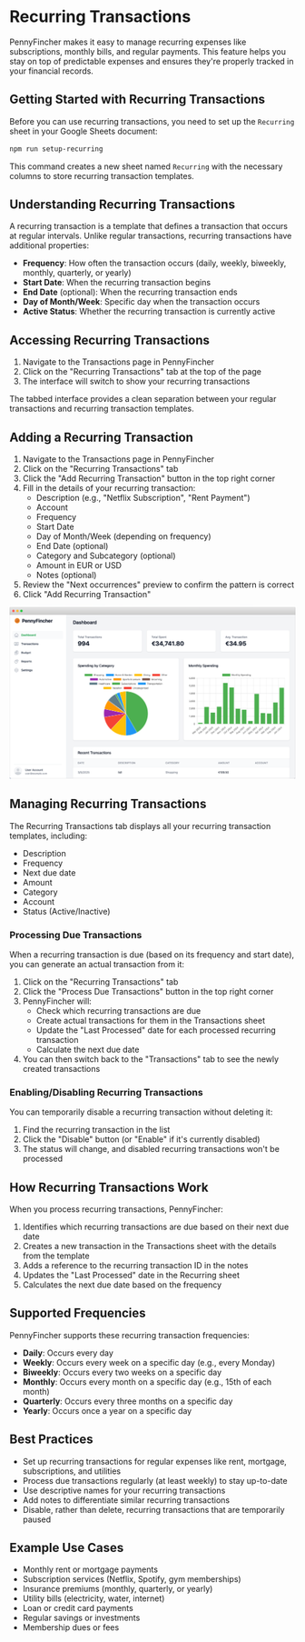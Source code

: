 # Recurring Transactions

PennyFincher makes it easy to manage recurring expenses like subscriptions, monthly bills, and regular payments. This feature helps you stay on top of predictable expenses and ensures they're properly tracked in your financial records.

## Getting Started with Recurring Transactions

Before you can use recurring transactions, you need to set up the `Recurring` sheet in your Google Sheets document:

```bash
npm run setup-recurring
```

This command creates a new sheet named `Recurring` with the necessary columns to store recurring transaction templates.

## Understanding Recurring Transactions

A recurring transaction is a template that defines a transaction that occurs at regular intervals. Unlike regular transactions, recurring transactions have additional properties:

- **Frequency**: How often the transaction occurs (daily, weekly, biweekly, monthly, quarterly, or yearly)
- **Start Date**: When the recurring transaction begins
- **End Date** (optional): When the recurring transaction ends
- **Day of Month/Week**: Specific day when the transaction occurs
- **Active Status**: Whether the recurring transaction is currently active

## Accessing Recurring Transactions

1. Navigate to the Transactions page in PennyFincher
2. Click on the "Recurring Transactions" tab at the top of the page
3. The interface will switch to show your recurring transactions

The tabbed interface provides a clean separation between your regular transactions and recurring transaction templates.

## Adding a Recurring Transaction

1. Navigate to the Transactions page in PennyFincher
2. Click on the "Recurring Transactions" tab
3. Click the "Add Recurring Transaction" button in the top right corner
4. Fill in the details of your recurring transaction:
   - Description (e.g., "Netflix Subscription", "Rent Payment")
   - Account
   - Frequency
   - Start Date
   - Day of Month/Week (depending on frequency)
   - End Date (optional)
   - Category and Subcategory (optional)
   - Amount in EUR or USD
   - Notes (optional)
5. Review the "Next occurrences" preview to confirm the pattern is correct
6. Click "Add Recurring Transaction"

![Recurring Transaction Form](/images/recurring-transaction-form.png)

## Managing Recurring Transactions

The Recurring Transactions tab displays all your recurring transaction templates, including:

- Description
- Frequency
- Next due date
- Amount
- Category
- Account
- Status (Active/Inactive)

### Processing Due Transactions

When a recurring transaction is due (based on its frequency and start date), you can generate an actual transaction from it:

1. Click on the "Recurring Transactions" tab
2. Click the "Process Due Transactions" button in the top right corner
3. PennyFincher will:
   - Check which recurring transactions are due
   - Create actual transactions for them in the Transactions sheet
   - Update the "Last Processed" date for each processed recurring transaction
   - Calculate the next due date
4. You can then switch back to the "Transactions" tab to see the newly created transactions

### Enabling/Disabling Recurring Transactions

You can temporarily disable a recurring transaction without deleting it:

1. Find the recurring transaction in the list
2. Click the "Disable" button (or "Enable" if it's currently disabled)
3. The status will change, and disabled recurring transactions won't be processed

## How Recurring Transactions Work

When you process recurring transactions, PennyFincher:

1. Identifies which recurring transactions are due based on their next due date
2. Creates a new transaction in the Transactions sheet with the details from the template
3. Adds a reference to the recurring transaction ID in the notes
4. Updates the "Last Processed" date in the Recurring sheet
5. Calculates the next due date based on the frequency

## Supported Frequencies

PennyFincher supports these recurring transaction frequencies:

- **Daily**: Occurs every day
- **Weekly**: Occurs every week on a specific day (e.g., every Monday)
- **Biweekly**: Occurs every two weeks on a specific day
- **Monthly**: Occurs every month on a specific day (e.g., 15th of each month)
- **Quarterly**: Occurs every three months on a specific day
- **Yearly**: Occurs once a year on a specific day

## Best Practices

- Set up recurring transactions for regular expenses like rent, mortgage, subscriptions, and utilities
- Process due transactions regularly (at least weekly) to stay up-to-date
- Use descriptive names for your recurring transactions
- Add notes to differentiate similar recurring transactions
- Disable, rather than delete, recurring transactions that are temporarily paused

## Example Use Cases

- Monthly rent or mortgage payments
- Subscription services (Netflix, Spotify, gym memberships)
- Insurance premiums (monthly, quarterly, or yearly)
- Utility bills (electricity, water, internet)
- Loan or credit card payments
- Regular savings or investments
- Membership dues or fees